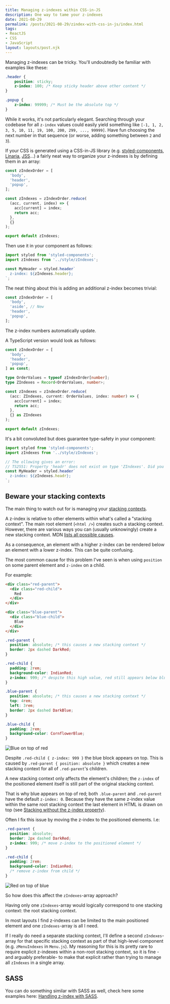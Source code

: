 ```yaml
---
title: Managing z-indexes within CSS-in-JS
description: One way to tame your z-indexes
date: 2021-08-29
permalink: /posts/2021-08-29/zindex-with-css-in-js/index.html
tags:
- ReactJS
- CSS
- JavaScript
layout: layouts/post.njk
---
```


Managing z-indexes can be tricky. You'll undoubtedly be familiar with examples like these:

```css
.header {
    position: sticky;
    z-index: 100; /* Keep sticky header above other content */
}

.popup {
    z-index: 99999; /* Must be the absolute top */
}
```

While it works, it's not particularly elegant. Searching through your codebase for all `z-index` values could easily yield something like `[-1, 1, 2, 3, 5, 10, 11, 19, 100, 200, 299, ..., 99999]`. Have fun choosing the next number in that sequence (or worse, adding something between `2` and `3`).

If your CSS is generated using a CSS-in-JS library (e.g. [styled-components](https://styled-components.com/), [Linaria](https://github.com/callstack/linaria), [JSS](https://github.com/cssinjs/jss)...) a fairly neat way to organize your z-indexes is by defining them in an array:

```js
const zIndexOrder = [
  'body',
  'header',
  'popup',
];

const zIndexes = zIndexOrder.reduce(
  (acc, current, index) => {
    acc[current] = index;
    return acc;
  },
  {}
);

export default zIndexes;
```

Then use it in your component as follows:

```jsx
import styled from 'styled-components';
import zIndexes from '../style/zIndexes';

const MyHeader = styled.header`
  z-index: ${zIndexes.header};
`;
```

The neat thing about this is adding an additional z-index becomes trivial:

```js
const zIndexOrder = [
  'body',
  'aside', // New
  'header',
  'popup',
];
```

The z-index numbers automatically update.

A TypeScript version would look as follows:

```ts
const zIndexOrder = [
  'body',
  'header',
  'popup',
] as const;

type OrderValues = typeof zIndexOrder[number];
type ZIndexes = Record<OrderValues, number>;

const zIndexes = zIndexOrder.reduce(
  (acc: ZIndexes, current: OrderValues, index: number) => {
    acc[current] = index;
    return acc;
  },
  {} as ZIndexes
);

export default zIndexes;
```

It's a bit convoluted but does guarantee type-safety in your component:

```jsx
import styled from 'styled-components';
import zIndexes from '../style/zIndexes';

// The ollowing gives an error:
// TS2551: Property 'headr' does not exist on type 'ZIndexes'. Did you mean 'header'?
const MyHeader = styled.header`
  z-index: ${zIndexes.headr};
`;
```

## Beware your stacking contexts

The main thing to watch out for is managing your [stacking contexts](https://developer.mozilla.org/en-US/docs/Web/CSS/CSS_Positioning/Understanding_z_index/The_stacking_context).

A z-index is relative to other elements within what's called a "stacking context". The main root element (`<html />`) creates such a stacking context. However, there are various ways you can (usually unknowingly) create a new stacking context. MDN [lists all possible causes](https://developer.mozilla.org/en-US/docs/Web/CSS/CSS_Positioning/Understanding_z_index/The_stacking_context).

As a consequence, an element with a higher z-index can be rendered below an element with a lower z-index. This can be quite confusing.

The most common cause for this problem I've seen is when using `position` on some parent element and `z-index` on a child.

For example:

```html
<div class="red-parent">
  <div class="red-child">
    Red
  </div>
</div>

<div class="blue-parent">
  <div class="blue-child">
    Blue
  </div>
</div>
```

```css
.red-parent {
  position: absolute; /* this causes a new stacking context */
  border: 2px dashed DarkRed;
}

.red-child {
  padding: 2rem;
  background-color: IndianRed;
  z-index: 999; /* despite this high value, red still appears below blue */
}

.blue-parent {
  position: absolute; /* this causes a new stacking context */
  top: 4rem;
  left: 3rem;
  border: 2px dashed DarkBlue;
}

.blue-child {
  padding: 2rem;
  background-color: CornflowerBlue;
}
```
![Blue on top of red](/img/z-index-0.png)

Despite `.red-child { z-index: 999 }` the blue block appears on top. This is caused by `.red-parent { position: absolute }` which creates a new stacking context for all of `.red-parent`'s children.

A new stacking context only affects the element's children; the `z-index` of the positioned element itself is still part of the original stacking context.

That is why blue appears on top of red; both `.blue-parent` and `.red-parent` have the default `z-index: 0`. Because they have the same z-index value within the same root stacking context the last element in HTML is drawn on top (see [Stacking without the z-index property](https://developer.mozilla.org/en-US/docs/Web/CSS/CSS_Positioning/Understanding_z_index/Stacking_without_z-index)).

Often I fix this issue by moving the z-index to the positioned elements. I.e:

```css
.red-parent {
  position: absolute;
  border: 2px dashed DarkRed;
  z-index: 999; /* move z-index to the positioned element */
}

.red-child {
  padding: 2rem;
  background-color: IndianRed;
  /* remove z-index from child */
}
```
![Red on top of blue](/img/z-index-1.png)

So how does this affect the `zIndexes`-array approach?

Having only one `zIndexes`-array would logically correspond to one stacking context: the root stacking context.

In most layouts I find z-indexes can be limited to the main positioned element and one `zIndexes`-array is all I need.

If I really do need a separate stacking context, I'll define a second `zIndexes`-array for that specific stacking context as part of that high-level component (e.g. `zMenuIndexes` in `Menu.js`). My reasoning for this is its pretty rare to require explicit z-indexes within a non-root stacking context, so it is fine -and arguably preferable- to make that explicit rather than trying to manage all `zIndexes` in a single array.

## SASS

You can do something similar with SASS as well, check here some examples here: [Handling z-index with SASS](https://short.is/writing/handling-z-index-with-sass).

